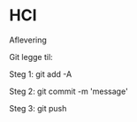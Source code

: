 # HCI
Aflevering

Git legge til:

Steg 1:     git add -A

Steg 2:     git commit -m 'message'

Steg 3:     git push